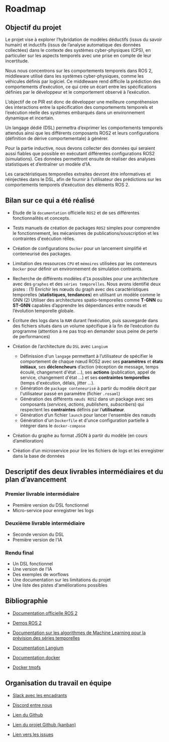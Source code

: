 # Roadmap

## Objectif du projet

Le projet vise à explorer l’hybridation de modèles déductifs (issus du savoir humain) et inductifs (issus de l’analyse automatique des données collectées) dans le contexte des systèmes cyber-physiques (CPS), en particulier sur les aspects temporels avec une prise en compte de leur incertitude.

Nous nous concentrons sur les comportements temporels dans ROS 2, middleware utilisé dans les systèmes cyber-physiques, comme les véhicules définis par logiciel. Ce middleware rend difficile la prédiction des comportements d’exécution, ce qui crée un écart entre les spécifications définies par le développeur et le comportement observé à l’exécution.

L’objectif de ce PIR est donc de développer une meilleure compréhension des interactions entre la spécification des comportements temporels et l’exécution réelle des systèmes embarqués dans un environnement dynamique et incertain.

Un langage dédié (DSL) permettra d’exprimer les comportements temporels attendus ainsi que les différents composants ROS2 et leurs configurations (définition de dérive comportementale) à générer.

Pour la partie inductive, nous devons collecter des données qui seraient aussi fiables que possible en exécutant différentes configurations ROS2 (simulations). Ces données permettront ensuite de réaliser des analyses statistiques et d’entraîner un modèle d’IA.

Les caractéristiques temporelles extraites devront être informatives et réinjectées dans le DSL, afin de fournir à l’utilisateur des prédictions sur les comportements temporels d’exécution des éléments ROS 2.

## Bilan sur ce qui a été réalisé

- Etude de la `documentation` officielle `ROS2` et de ses différentes fonctionnalités et concepts.

- Tests manuels de création de packages `ROS2` simples pour comprendre le fonctionnement, les mécanismes de publications/souscription et les contraintes d'exécution rélles.

- Création de configurations `Docker` pour un lancement simplifié et conteneurisé des packages.

- Limitation des ressources `CPU` et `mémoires` utilisées par les conteneurs `Docker` pour définir un environnement de simulation contraints.

- Recherche de différents modèles d’`IA` possibles pour une architecture avec des `graphes` et des `séries temporelles`. Nous avons identifié deux pistes : (1) Enrichir les nœuds du graph avec des caractéristiques temporelles (**statistiques, tendances**) en utilisant un modèle comme le GNN (2) Utiliser des architectures spatio-temporelles comme **T-GNN** ou **ST-GNN** capables d’apprendre les dépendances entre nœuds et l’évolution temporelle globale.

- Écriture des logs dans la `RAM` durant l’exécution, puis sauvegarde dans des fichiers situés dans un volume spécifique à la fin de l’exécution du programme (attention à ne pas trop en demander sous peine de perte de performances)

- Création de l’architecture du `DSL` avec `Langium`
    - Définission d'un `langage` permettant à l’utilisateur de spécifier le comportement de chaque nœud ROS2 avec ses **paramètres** et **états initiaux**, ses **déclencheurs** d’action (réception de message, temps écoulé, changement d'état ...), ses **actions** (publication, appel de service, changement d'état ...) et ses **contraintes temporelles** (temps d'exécution, délais, jitter ...).
    - Génération de `package conteneurisé` à partir du modèle décrit par l'utilisateur passé en paramètre (fichier `.rosaml`)
    - Génération des différents `nœuds ROS2` dans un package avec ses composants (*services, actions, publishers, subscribers*) qui respectent les **contraintes** définis par l’**utilisateur**.
    - Génération d’un fichier `launch` pour lancer l'ensemble des nœuds
    - Génération d'un `Dockerfile` et d'unce configuration partielle à intégrer dans le `docker-compose`

- Création du graphe au format JSON à partir du modèle (en cours d’amélioration)
- Création d’un microservice pour lire les fichiers de logs et les enregistrer dans la base de données

## Descriptif des deux livrables intermédiaires et du plan d’avancement

### Premier livrable intermédiaire

- Première version du DSL fonctionnel
- Micro-service pour enregistrer les logs

### Deuxième livrable intermédiaire

- Seconde version du DSL
- Première version de l'IA

### Rendu final

- Un DSL fonctionnel
- Une version de l'IA
- Des exemples de worflows
- Une documentation sur les limitations du projet
- Une liste des pistes d'améliorations possibles

## Bibliographie

- [Documentation officielle ROS 2](https://docs.ros.org/en/rolling/index.html)

- [Demos ROS 2](https://github.com/ros2/demos/tree/jazzy)

- [Documentation sur les algorithmes de Machine Learning pour la prévision des séries temporelles](https://medium.com/@ideaacademy/les-algorithmes-du-machine-learning-pour-la-pr%C3%A9vision-des-s%C3%A9ries-temporelles-partie-i-2b75abae4087)

- [Documentation Langium](https://github.com/eclipse-langium/langium)

- [Documentation docker](https://docs.docker.com)

- [Docker tmpfs](https://docs.docker.com/engine/storage/tmpfs)

## Organisation du travail en équipe

- [Slack avec les encadrants](https://app.slack.com/client/TMW14CTRD/C08RKFX7S2C)

- [Discord entre nous](https://discord.com)

- [Lien du Github](https://github.com/Colin-de-Seroux/temporal-model-hybridization)

- [Lien du projet Github (kanban)](https://github.com/users/Colin-de-Seroux/projects/2)

- [Lien vers les issues](https://github.com/Colin-de-Seroux/temporal-model-hybridization/issues)
